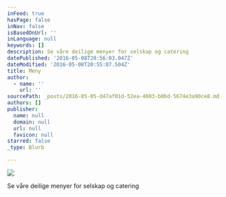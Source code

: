 ```yaml
---
inFeed: true
hasPage: false
inNav: false
isBasedOnUrl: ''
inLanguage: null
keywords: []
description: Se våre deilige menyer for selskap og catering
datePublished: '2016-05-08T20:56:03.047Z'
dateModified: '2016-05-08T20:55:07.504Z'
title: Meny
author:
  - name: ''
    url: ''
sourcePath: _posts/2016-05-05-d47af01d-52ea-4603-b0bd-5674e3a90ce8.md
authors: []
publisher:
  name: null
  domain: null
  url: null
  favicon: null
starred: false
_type: Blurb

---
```

![](https://the-grid-user-content.s3-us-west-2.amazonaws.com/6e838796-aef5-430d-86a5-e2ce9711c49b.jpg)

Se våre deilige menyer for selskap og catering